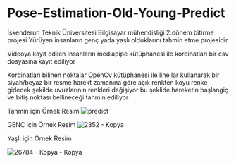 # Pose-Estimation-Old-Young-Predict
İskenderun Teknik Üniversitesi Bilgisayar mühendisliği 2.dönem bitirme projesi
Yürüyen insanların genç yada yaşlı olduklarını tahmin etme projesidir

Videoya kayıt edilen insanların mediapipe kütüphanesi ile kordinatları bir csv dosyasına kayıt ediliyor

Kordinatları bilinen noktalar OpenCv kütüphanesi ile line lar kullanarak bir siyah/beyaz bir resme harekt zamanına göre açık renkten koyu renke gidecek şekilde uvuzlarının renkleri değişiyor bu şeklide hareketin başlangiç ve bitiş noktası bellineceği tahmin ediliyor

Tahmin için Örnek Resim
![predict](https://user-images.githubusercontent.com/44902732/173919464-d66b7713-b059-482a-8889-2ada26ba7133.PNG)


GENÇ için Örnek Resim
![2352 - Kopya](https://user-images.githubusercontent.com/44902732/170056392-a62f4048-abd9-4443-abdb-e41ca3f4b494.jpg)


Yaşlı için Örnek Resim

![26784 - Kopya - Kopya](https://user-images.githubusercontent.com/44902732/170056628-9c71ed00-a840-4f73-88de-12750e2a37ab.jpg)

